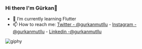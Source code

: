 ### Hi there I'm Gürkan👋

- 🌱 I’m currently learning Flutter
- 📫 How to reach me: [Twitter - @gurkanmutllu](https://twitter.com/gurkanmutllu) - [Instagram - @gurkanmutllu](https://www.instagram.com/gurkanmutllu/) - [Linkedin -@gurkanmutllu](https://www.linkedin.com/in/gurkanmutllu)

![giphy](https://media.giphy.com/media/fwbZnTftCXVocKzfxR/giphy.gif)


